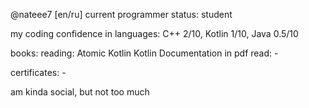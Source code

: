 @nateee7 [en/ru]
current programmer status:  student


my coding confidence in languages:
 	C++		2/10,
 	Kotlin		1/10,
 	Java		0.5/10

books:
	reading:
		Atomic Kotlin
		Kotlin Documentation in pdf
	read:
		-

certificates:
	-


am kinda social, but not too much